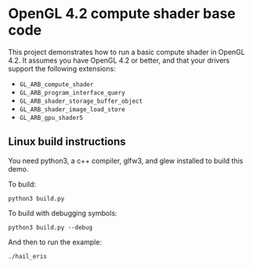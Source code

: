 # OpenGL 4.2 compute shader base code

This project demonstrates how to run a basic compute shader in OpenGL
4.2.  It assumes you have OpenGL 4.2 or better, and that your drivers
support the following extensions:

 - `GL_ARB_compute_shader`
 - `GL_ARB_program_interface_query`
 - `GL_ARB_shader_storage_buffer_object`
 - `GL_ARB_shader_image_load_store`
 - `GL_ARB_gpu_shader5`

## Linux build instructions

You need python3, a c++ compiler, glfw3, and glew installed to build
this demo.

To build:
```
python3 build.py
```

To build with debugging symbols:
```
python3 build.py --debug
```

And then to run the example:
```
./hail_eris
```
